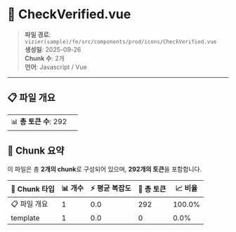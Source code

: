 # 📄 CheckVerified.vue

> **파일 경로**: `vizier(sample)/fe/src/components/prod/icons/CheckVerified.vue`  
> **생성일**: 2025-09-26  
> **Chunk 수**: 2개  
> **언어**: Javascript / Vue
---


## 📋 파일 개요

| | |
|--|--|
| 📊 **총 토큰 수**: 292 |  |






## 🧩 Chunk 요약

이 파일은 총 **2개의 chunk**로 구성되어 있으며, **292개의 토큰**을 포함합니다.

| 🧩 Chunk 타입 | 📊 개수 | ⚡ 평균 복잡도 | 📝 총 토큰 | 📈 비율 |
|---------------|--------|-------------|----------|--------|
| 📋 파일 개요 | 1 | 0.0 | 292 | 100.0% |
| template | 1 | 0.0 | 0 | 0.0% |

